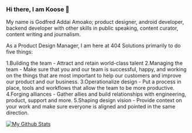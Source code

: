 ### Hi there, I am Koose 👋
My name is Godfred Addai Amoako; product designer, android developer, backend developer with other skills in public speaking, content curator, content writing and journalism.

As a Product Design Manager, I am here at 404 Solutions primarily to do five things:

  1.Building the team - Attract and retain world-class talent
  2.Managing the team - Make sure that you and our team is successful, happy, and working on the things that are most important to help our customers and improve our product and our business.
  3.Operationalize design - Put a process in place, tools and workflows that allow the team to be more productive.
  4.Forging alliances - Gather allies and build relationships with engineering, product, support and more.
  5.Shaping design vision - Provide context on your work and make sure everyone is aligned and pointed in the same direction.


[![My Github Stats](https://github-readme-stats.vercel.app/api?username=brakoose)](https://github.com/anuraghazra/github-readme-stats)
